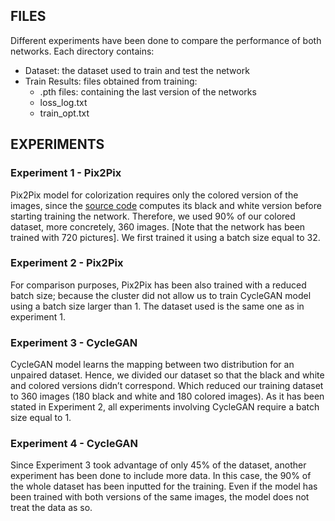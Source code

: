 ## FILES 
Different experiments have been done to compare the performance of both networks.
Each directory contains:
- Dataset: the dataset used to train and test the network
- Train Results: files obtained from training:
  - .pth files: containing the last version of the networks
  - loss_log.txt
  - train_opt.txt

## EXPERIMENTS
### Experiment 1 - Pix2Pix
Pix2Pix model for colorization requires only the colored version of the images, since the [source code](https://github.com/marilenabudan/Colorization_Pix2Pix_CycleGAN/tree/master/Source%20Code) computes its black and white version before starting training the network. Therefore, we used 90% of our colored dataset, more concretely, 360 images. [Note that the network has been trained with 720 pictures]. 
We first trained it using a batch size equal to 32. 

### Experiment 2 - Pix2Pix
For comparison purposes, Pix2Pix has been also trained with a reduced batch size; because the cluster did not allow us to train CycleGAN model using a batch size larger than 1. The dataset used is the same one as in experiment 1. 

### Experiment 3 - CycleGAN
CycleGAN model learns the mapping between two distribution for an unpaired dataset. Hence, we divided our dataset so that the black and white and colored versions didn’t correspond. Which reduced our training dataset to 360 images (180 black and white and 180 colored images). 
As it has been stated in Experiment 2, all experiments involving CycleGAN require a batch size equal to 1. 

### Experiment 4 - CycleGAN
Since Experiment 3 took advantage of only 45% of the dataset, another experiment has been done to include more data. In this case, the 90% of the whole dataset has been inputted for the training. Even if the model has been trained with both versions of the same images, the model does not treat the data as so. 
